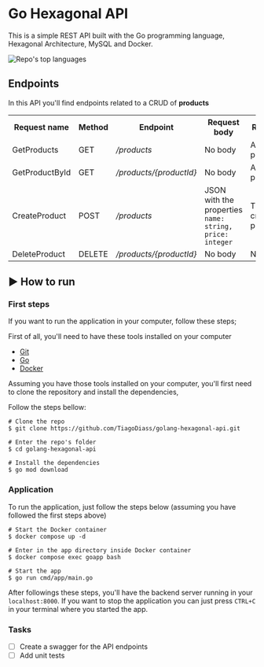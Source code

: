 # Go Hexagonal API

This is a simple REST API built with the Go programming language, Hexagonal Architecture, MySQL and Docker.

<p align="left">
  <img alt="Repo's top languages" src="https://img.shields.io/static/v1?label=Main%20technology&message=Go&style=for-the-badge&color=007D9C&labelColor=000000">
</p>

## Endpoints

In this API you'll find endpoints related to a CRUD of **products**

<table>
  <tr>
    <th>Request name</th>
    <th>Method</th>
    <th>Endpoint</th>
    <th>Request body</th>
    <th>Returns</th>
  </tr>
  
  <tr>
    <td>GetProducts</td>
    <td>GET</td>
    <td><i>/products</i></td>
    <td>No body</td>
    <td>All products</td>
  </tr>

  <tr>
    <td>GetProductById</td>
    <td>GET</td>
    <td><i>/products/{productId}</i></td>
    <td>No body</td>
    <td>A single product</td>
  </tr>

   <tr>
    <td>CreateProduct</td>
    <td>POST</td>
    <td><i>/products</i></td>
    <td>JSON with the properties <br /> <code>name: string, price: integer</code></td>
    <td>The created product</td>
  </tr>

  <tr>
    <td>DeleteProduct</td>
    <td>DELETE</td>
    <td><i>/products/{productId}</i></td>
    <td>No body</td>
    <td>Nothing</td>
  </tr>
</table>

<!-- ## Things I used

- Go
- MySQL
- Docker
- Chi (a router for building Go HTTP services)
- Hexagonal Architecture -->

## :arrow_forward: How to run

### First steps

If you want to run the application in your computer, follow these steps;

First of all, you'll need to have these tools installed on your computer

- [Git](https://git-scm.com/)
- [Go](https://go.dev/)
- [Docker](https://www.docker.com/)

Assuming you have those tools installed on your computer, you'll first need to clone the repository and install the dependencies,

Follow the steps bellow:

```
# Clone the repo
$ git clone https://github.com/TiagoDiass/golang-hexagonal-api.git

# Enter the repo's folder
$ cd golang-hexagonal-api

# Install the dependencies
$ go mod download
```

### Application

To run the application, just follow the steps below (assuming you have followed the first steps above)

```
# Start the Docker container
$ docker compose up -d

# Enter in the app directory inside Docker container
$ docker compose exec goapp bash

# Start the app
$ go run cmd/app/main.go
```

After followings these steps, you'll have the backend server running in your `localhost:8000`. If you want to stop the application you can just press `CTRL+C` in your terminal where you started the app.

### Tasks

- [ ] Create a swagger for the API endpoints
- [ ] Add unit tests

